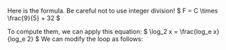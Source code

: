 Here is the formula. Be careful not to use integer division! $ F = C \times \frac{9}{5} + 32 $

To compute them, we can apply this equation: $ \log_2 x = \frac{log_e x}{log_e 2} $ We can modify the loop as follows: